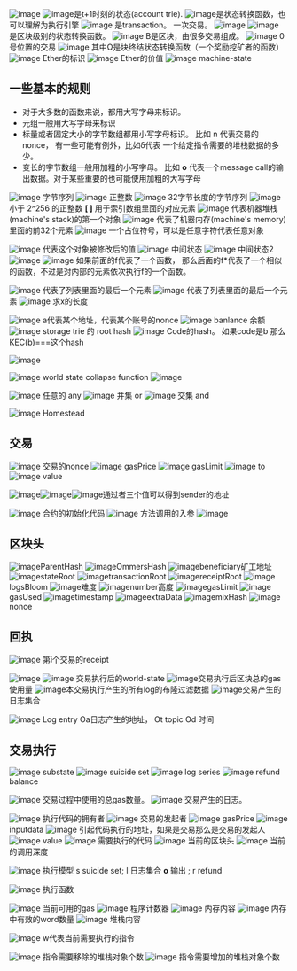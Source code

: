 

![image](picture/sign_state_1.png)
![image](picture/sign_state_3.png)是t+1时刻的状态(account trie).
![image](picture/sign_state_4.png)是状态转换函数，也可以理解为执行引擎
![image](picture/sign_state_5.png) 是transaction。 一次交易。
![image](picture/sign_state_6.png)
![image](picture/sign_state_7.png)  是区块级别的状态转换函数。
![image](picture/sign_state_8.png)  B是区块，由很多交易组成。
![image](picture/sign_state_9.png)  0号位置的交易
![image](picture/sign_state_10.png) 其中Ω是块终结状态转换函数（一个奖励挖矿者的函数）
![image](picture/sign_ether.png) Ether的标识
![image](picture/sign_ether_value.png) Ether的价值
![image](picture/sign_machine_state.png) machine-state

## 一些基本的规则

- 对于大多数的函数来说，都用大写字母来标识。
- 元组一般用大写字母来标识
- 标量或者固定大小的字节数组都用小写字母标识。 比如 n 代表交易的nonce， 有一些可能有例外，比如δ代表 一个给定指令需要的堆栈数据的多少。
- 变长的字节数组一般用加粗的小写字母。 比如 **o** 代表一个message call的输出数据。对于某些重要的也可能使用加粗的大写字母


![image](picture/sign_set_b.png) 字节序列
![image](picture/sign_set_p.png) 正整数
![image](picture/sign_set_b32.png) 32字节长度的字节序列
![image](picture/sign_set_p256.png) 小于 2^256 的正整数
**[ ]** 用于索引数组里面的对应元素
![image](picture/sign_stack.png) 代表机器堆栈(machine's stack)的第一个对象
![image](picture/sign_memory.png) 代表了机器内存(machine's memory)里面的前32个元素
![image](picture/sign_placeholder_1.png) 一个占位符号，可以是任意字符代表任意对象

![image](picture/sign_placeholder_2.png) 代表这个对象被修改后的值
![image](picture/sign_placeholder_3.png) 中间状态
![image](picture/sign_placeholder_4.png) 中间状态2
![image](picture/sign_func_1.png) ![image](picture/sign_func_2.png) 如果前面的f代表了一个函数， 那么后面的f*代表了一个相似的函数，不过是对内部的元素依次执行f的一个函数。

![image](picture/sign_last_item.png)  代表了列表里面的最后一个元素
![image](picture/sign_last_item_1.png)  代表了列表里面的最后一个元素 
![image](picture/sign_seq_item.png)   求x的长度


![image](picture/sign_state_nonce.png)  a代表某个地址，代表某个账号的nonce
![image](picture/sign_state_balance.png) banlance 余额
![image](picture/sign_state_root.png)   storage trie 的 root hash
![image](picture/sign_state_code.png) Code的hash。 如果code是b 那么KEC(b)===这个hash


![image](picture/sign_l1.png) 

![image](picture/sign_ls.png)  world state collapse function
![image](picture/sign_pa.png)


![image](picture/sign_math_any.png)  任意的 any
![image](picture/sign_math_or.png)   并集 or
![image](picture/sign_math_and.png)  交集 and

![image](picture/sign_homestead.png) Homestead
## 交易

![image](picture/sign_t_nonce.png) 交易的nonce
![image](picture/sign_t_gasprice.png) gasPrice
![image](picture/sign_t_gaslimit.png) gasLimit
![image](picture/sign_t_to.png) to
![image](picture/sign_t_value.png) value

![image](picture/sign_t_w.png)![image](picture/sign_t_tr.png)![image](picture/sign_t_ts.png)通过者三个值可以得到sender的地址

![image](picture/sign_t_ti.png) 合约的初始化代码
![image](picture/sign_t_data.png) 方法调用的入参
![image](picture/sign_t_lt.png) 

## 区块头

![image](picture/sign_h_p.png)ParentHash
![image](picture/sign_h_o.png)OmmersHash
![image](picture/sign_h_c.png)beneficiary矿工地址
![image](picture/sign_h_r.png)stateRoot
![image](picture/sign_h_t.png)transactionRoot
![image](picture/sign_h_e.png)receiptRoot
![image](picture/sign_h_b.png)logsBloom
![image](picture/sign_h_d.png)难度
![image](picture/sign_h_i.png)number高度
![image](picture/sign_h_l.png)gasLimit
![image](picture/sign_h_g.png)gasUsed
![image](picture/sign_h_s.png)timestamp
![image](picture/sign_h_x.png)extraData
![image](picture/sign_h_m.png)mixHash
![image](picture/sign_h_n.png)nonce
## 回执

![image](picture/sign_r_i.png) 第i个交易的receipt

![image](picture/sign_receipt.png)
![image](picture/sign_r_state.png) 交易执行后的world-state
![image](picture/sign_r_gasused.png)交易执行后区块总的gas使用量
![image](picture/sign_r_bloom.png)本交易执行产生的所有log的布隆过滤数据
![image](picture/sign_r_log.png)交易产生的日志集合

![image](picture/sign_r_logentry.png) Log entry Oa日志产生的地址， Ot topic Od 时间

## 交易执行
![image](picture/sign_substate_a.png) substate
![image](picture/sign_substate_as.png) suicide set
![image](picture/sign_substate_al.png) log series
![image](picture/sign_substate_ar.png) refund balance

![image](picture/sign_gas_total.png) 交易过程中使用的总gas数量。
![image](picture/sign_gas_log.png)	 交易产生的日志。

![image](picture/sign_i_a.png) 执行代码的拥有者
![image](picture/sign_i_o.png) 交易的发起者
![image](picture/sign_i_p.png) gasPrice
![image](picture/sign_i_d.png) inputdata
![image](picture/sign_i_s.png) 引起代码执行的地址，如果是交易那么是交易的发起人
![image](picture/sign_i_v.png) value
![image](picture/sign_i_b.png) 需要执行的代码
![image](picture/sign_i_h.png) 当前的区块头
![image](picture/sign_i_e.png) 当前的调用深度


![image](picture/sign_exec_model.png) 执行模型 s suicide set; l 日志集合 **o** 输出 ; r refund

![image](picture/sign_exec_func.png) 执行函数

![image](picture/sign_m_g.png) 当前可用的gas
![image](picture/sign_u_pc.png) 程序计数器
![image](picture/sign_u_m.png) 内存内容
![image](picture/sign_u_i.png) 内存中有效的word数量
![image](picture/sign_u_s.png) 堆栈内容

![image](picture/sign_m_w.png) w代表当前需要执行的指令

![image](picture/sign_stack_removed.png) 指令需要移除的堆栈对象个数
![image](picture/sign_stack_added.png) 指令需要增加的堆栈对象个数
